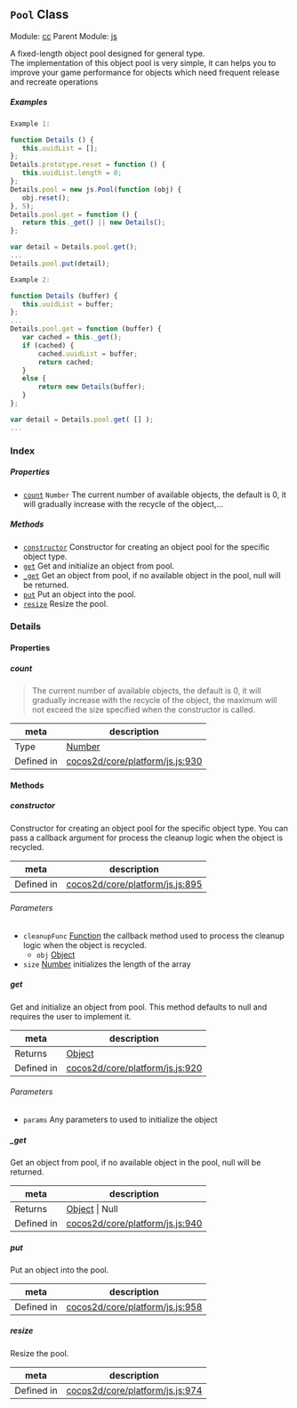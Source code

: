 ## `Pool` Class



Module: [cc](../modules/cc.md)
Parent Module: [js](../modules/js.md)


A fixed-length object pool designed for general type.<br>
The implementation of this object pool is very simple,
it can helps you to improve your game performance for objects which need frequent release and recreate operations<br/>


##### Examples

```js
Example 1:

function Details () {
   this.uuidList = [];
};
Details.prototype.reset = function () {
   this.uuidList.length = 0;
};
Details.pool = new js.Pool(function (obj) {
   obj.reset();
}, 5);
Details.pool.get = function () {
   return this._get() || new Details();
};

var detail = Details.pool.get();
...
Details.pool.put(detail);

Example 2:

function Details (buffer) {
   this.uuidList = buffer;
};
...
Details.pool.get = function (buffer) {
   var cached = this._get();
   if (cached) {
       cached.uuidList = buffer;
       return cached;
   }
   else {
       return new Details(buffer);
   }
};

var detail = Details.pool.get( [] );
...
```

### Index

##### Properties

  - [`count`](#count) `Number` The current number of available objects, the default is 0, it will gradually increase with the recycle of the object,...



##### Methods

  - [`constructor`](#constructor) Constructor for creating an object pool for the specific object type.
  - [`get`](#get) Get and initialize an object from pool.
  - [`_get`](#get) Get an object from pool, if no available object in the pool, null will be returned.
  - [`put`](#put) Put an object into the pool.
  - [`resize`](#resize) Resize the pool.



### Details


#### Properties


##### count

> The current number of available objects, the default is 0, it will gradually increase with the recycle of the object,
the maximum will not exceed the size specified when the constructor is called.

| meta | description |
|------|-------------|
| Type | <a href="https://developer.mozilla.org/en/JavaScript/Reference/Global_Objects/Number" class="crosslink external" target="_blank">Number</a> |
| Defined in | [cocos2d/core/platform/js.js:930](https://github.com/cocos-creator/engine/blob/793ed1e41a1e981ef927cb5ecccb6f051f942b50/cocos2d/core/platform/js.js#L930) |






<!-- Method Block -->
#### Methods


##### constructor

Constructor for creating an object pool for the specific object type.
You can pass a callback argument for process the cleanup logic when the object is recycled.

| meta | description |
|------|-------------|
| Defined in | [cocos2d/core/platform/js.js:895](https://github.com/cocos-creator/engine/blob/793ed1e41a1e981ef927cb5ecccb6f051f942b50/cocos2d/core/platform/js.js#L895) |

###### Parameters
- `cleanupFunc` <a href="https://developer.mozilla.org/en/JavaScript/Reference/Global_Objects/Function" class="crosslink external" target="_blank">Function</a> the callback method used to process the cleanup logic when the object is recycled.
	- `obj` <a href="https://developer.mozilla.org/en/JavaScript/Reference/Global_Objects/Object" class="crosslink external" target="_blank">Object</a> 
- `size` <a href="https://developer.mozilla.org/en/JavaScript/Reference/Global_Objects/Number" class="crosslink external" target="_blank">Number</a> initializes the length of the array


##### get

Get and initialize an object from pool. This method defaults to null and requires the user to implement it.

| meta | description |
|------|-------------|
| Returns | <a href="https://developer.mozilla.org/en/JavaScript/Reference/Global_Objects/Object" class="crosslink external" target="_blank">Object</a> 
| Defined in | [cocos2d/core/platform/js.js:920](https://github.com/cocos-creator/engine/blob/793ed1e41a1e981ef927cb5ecccb6f051f942b50/cocos2d/core/platform/js.js#L920) |

###### Parameters
- `params` Any parameters to used to initialize the object


##### _get

Get an object from pool, if no available object in the pool, null will be returned.

| meta | description |
|------|-------------|
| Returns | <a href="https://developer.mozilla.org/en/JavaScript/Reference/Global_Objects/Object" class="crosslink external" target="_blank">Object</a> &#124; Null 
| Defined in | [cocos2d/core/platform/js.js:940](https://github.com/cocos-creator/engine/blob/793ed1e41a1e981ef927cb5ecccb6f051f942b50/cocos2d/core/platform/js.js#L940) |



##### put

Put an object into the pool.

| meta | description |
|------|-------------|
| Defined in | [cocos2d/core/platform/js.js:958](https://github.com/cocos-creator/engine/blob/793ed1e41a1e981ef927cb5ecccb6f051f942b50/cocos2d/core/platform/js.js#L958) |



##### resize

Resize the pool.

| meta | description |
|------|-------------|
| Defined in | [cocos2d/core/platform/js.js:974](https://github.com/cocos-creator/engine/blob/793ed1e41a1e981ef927cb5ecccb6f051f942b50/cocos2d/core/platform/js.js#L974) |




